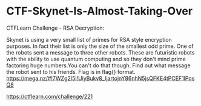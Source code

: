 # CTF-Skynet-Is-Almost-Taking-Over

CTFLearn Challenge - RSA Decryption:

Skynet is using a very small list of primes for RSA style encryption purposes. In fact their list is only the size of the smallest odd prime. One of the robots sent a message to three other robots. These are futuristic robots with the ability to use quantum computing and so they don't mind prime factoring huge numbers.You can't do that though. Find out what message the robot sent to his friends. Flag is in flag{} format. https://mega.nz/#!7WZg2I5I!UiyBukv8_IjartojnY86nhN5jsQFKE4tPCEF1lPqsQ8

https://ctflearn.com/challenge/221

